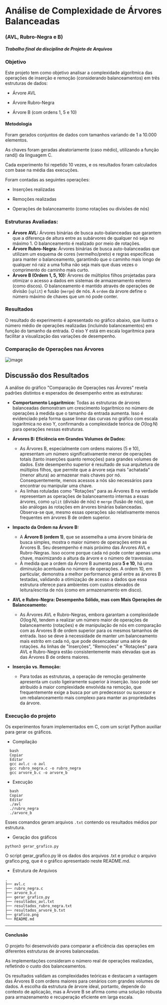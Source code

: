 # Análise de Complexidade de Árvores Balanceadas 
### (AVL, Rubro-Negra e B)
#### _Trabalho final da disciplina de Projeto de Arquivos_
### Objetivo
Este projeto tem como objetivo analisar a complexidade algorítmica das operações de inserção e remoção (considerando balanceamentos) em três estruturas de dados:

* Árvore AVL

* Árvore Rubro-Negra

* Árvore B (com ordens 1, 5 e 10)

#### Metodologia
Foram gerados conjuntos de dados com tamanhos variando de 1 a 10.000 elementos.

As chaves foram geradas aleatoriamente (caso médio), utilizando a função rand() da linguagem C.

Cada experimento foi repetido 10 vezes, e os resultados foram calculados com base na média das execuções.

Foram contadas as seguintes operações:

* Inserções realizadas

* Remoções realizadas

* Operações de balanceamento (como rotações ou divisões de nós)

### Estruturas Avaliadas:
* **Árvore AVL:** Árvores binárias de busca auto-balanceadas que garantem que a diferença de altura entre as subárvores de qualquer nó seja no máximo 1. O balanceamento é realizado por meio de rotações.
* **Árvore Rubro-Negra:** Árvores binárias de busca auto-balanceadas que utilizam um esquema de cores (vermelho/preto) e regras específicas para manter o balanceamento, garantindo que o caminho mais longo de qualquer nó raiz a uma folha não seja mais que duas vezes o comprimento do caminho mais curto.
* **Árvore B (Ordem 1, 5, 10):** Árvores de múltiplos filhos projetadas para otimizar o acesso a dados em sistemas de armazenamento externo (como discos). O balanceamento é mantido através de operações de divisão (`split`) e fusão (`merge`) de nós. A `ordem` da árvore define o número máximo de chaves que um nó pode conter.

### Resultados
O resultado do experimento é apresentado no gráfico abaixo, que ilustra o número médio de operações realizadas (incluindo balanceamentos) em função do tamanho da entrada. O eixo Y está em escala logarítmica para facilitar a visualização das variações de desempenho.

### Comparação de Operações nas Árvores
![image](https://github.com/user-attachments/assets/4d4258ee-0c37-4a2d-8048-9665beeb6ff5)

## Discussão dos Resultados
A análise do gráfico "Comparação de Operações nas Árvores" revela padrões distintos e esperados de desempenho entre as estruturas:

* **Comportamento Logarítmico:** Todas as estruturas de árvores balanceadas demonstram um crescimento logarítmico no número de operações à medida que o tamanho da entrada aumenta. Isso é evidenciado pela forma quase linear das curvas no gráfico com escala logarítmica no eixo Y, confirmando a complexidade teórica de $O(\log N)$ para operações nessas estruturas.

* **Árvores B: Eficiência em Grandes Volumes de Dados:**
    * As Árvores B, especialmente com ordens maiores (5 e 10), apresentam um número significativamente menor de operações totais (tanto inserções quanto remoções) para grandes volumes de dados. Este desempenho superior é resultado de sua arquitetura de múltiplos filhos, que permite que a árvore seja mais "achatada" (menor altura) ao armazenar mais chaves por nó. Consequentemente, menos acessos a nós são necessários para encontrar ou manipular uma chave.
    * As linhas rotuladas como "Rotações" para as Árvores B na verdade representam as operações de balanceamento internas a essas árvores, como `split` (divisão de nós) e `merge` (fusão de nós), que são análogas às rotações em árvores binárias balanceadas. Observa-se que, mesmo essas operações são relativamente menos frequentes em árvores B de ordem superior.

* **Impacto da Ordem na Árvore B:**
    * A **Árvore B (ordem 1)**, que se assemelha a uma árvore binária de busca simples, mostra o maior número de operações entre as Árvores B. Seu desempenho é mais próximo das Árvores AVL e Rubro-Negras. Isso ocorre porque cada nó pode conter apenas uma chave, maximizando a altura da árvore e o número de travessias.
    * À medida que a ordem da Árvore B aumenta para **5 e 10**, há uma diminuição acentuada no número de operações. A ordem 10, em particular, demonstra a melhor performance geral entre as árvores B testadas, validando a otimização de acesso a dados que essa estrutura oferece para ambientes com custos elevados de leitura/escrita de nós (como em armazenamento em disco).

* **AVL e Rubro-Negra: Desempenho Sólido, mas com Mais Operações de Balanceamento:**
    * As Árvores AVL e Rubro-Negras, embora garantam a complexidade $O(\log N)$, tendem a realizar um número maior de operações de balanceamento (rotações) e de manipulação de nós em comparação com as Árvores B de ordem superior para os mesmos tamanhos de entrada. Isso se deve à necessidade de manter um balanceamento mais estrito em cada nó, que pode desencadear uma série de rotações. As linhas de "Inserções", "Remoções" e "Rotações" para AVL e Rubro-Negra estão consistentemente mais elevadas que as das Árvores B de ordens maiores.

* **Inserção vs. Remoção:**
    * Para todas as estruturas, a operação de remoção geralmente apresenta um custo ligeiramente superior à inserção. Isso pode ser atribuído à maior complexidade envolvida na remoção, que frequentemente exige a busca por um predecessor ou sucessor e um rebalanceamento mais complexo para manter as propriedades da árvore.


### Execução do projeto
Os experimentos foram implementados em C, com um script Python auxiliar para gerar os gráficos.

* Compilação
```
  bash
  Copiar
  Editar
  gcc avl.c -o avl
  gcc rubro_negra.c -o rubro_negra
  gcc arvore_b.c -o arvore_b
```

* Execução
``` 
  bash
  Copiar
  Editar
  ./avl
  ./rubro_negra
  ./arvore_b
``` 
Esses comandos geram arquivos `.txt` contendo os resultados médios por estrutura.

* Geração dos gráficos
```
python3 gerar_grafico.py
```
O script gerar_grafico.py lê os dados dos arquivos .txt e produz o arquivo grafico.png, que é o gráfico apresentado neste README.md.

* Estrutura de Arquivos
```
.
├── avl.c
├── rubro_negra.c
├── arvore_b.c
├── gerar_grafico.py
├── resultados_avl.txt
├── resultados_rubro_negra.txt
├── resultados_arvore_b.txt
├── grafico.png
└── README.md
```
---

#### Conclusão
O projeto foi desenvolvido para comparar a eficiência das operações em diferentes estruturas de árvores balanceadas.

As implementações consideram o número real de operações realizadas, refletindo o custo dos balanceamentos.

Os resultados validam as complexidades teóricas e destacam a vantagem das Árvores B com ordens maiores para cenários com grandes volumes de dados. 
A escolha da estrutura de árvore ideal, portanto, depende do contexto de aplicação, mas a Árvore B se afirma como uma solução robusta para armazenamento e recuperação eficiente em larga escala.
